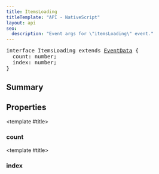 ```yaml
---
title: ItemsLoading
titleTemplate: "API - NativeScript"
layout: api
seo:
  description: "Event args for \"itemsLoading\" event."
---
```


<!-- This page is auto generated, do not edit manually. -->
<!-- Run "yarn generate:api-docs" to regenerate -->

<script setup lang="ts">
  import { provide } from "vue";
  import API_DATA from "./ItemsLoading.data.json";
  
  provide('API_DATA', API_DATA);
</script>

<APIRefHierarchy v-once />

<pre class="[&_a]:text-green-400">interface ItemsLoading extends <a href="/api/interface/EventData">EventData</a> {
  count: number;
  index: number;
}</pre>

<APIRefComment commentBase64="eyJibG9ja1RhZ3MiOltdLCJtb2RpZmllclRhZ3MiOnt9LCJzdW1tYXJ5IjpbeyJraW5kIjoidGV4dCIsInRleHQiOiJFdmVudCBhcmdzIGZvciBcIml0ZW1zTG9hZGluZ1wiIGV2ZW50LiJ9XX0=" v-once />

## <Heading ignore>Summary</Heading>

<APIRefSummary v-once />

## Properties

<div class="">

<APIRef for="1924" v-once>

<template #title>

### count

</template>

</APIRef>

</div>

<div class="">

<APIRef for="1923" v-once>

<template #title>

### index

</template>

</APIRef>

</div>
